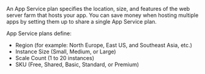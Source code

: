 An App Service plan specifies the location, size, and features of the web server farm that hosts your app. You can save money when hosting multiple apps by setting them up to share a single App Service plan.

App Service plans define:

* Region (for example: North Europe, East US, and Southeast Asia, etc.)
* Instance Size (Small, Medium, or Large)
* Scale Count (1 to 20 instances)
* SKU (Free, Shared, Basic, Standard, or Premium)
